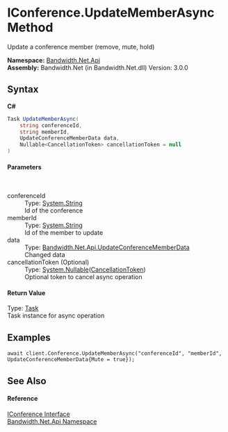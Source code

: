 ﻿# IConference.UpdateMemberAsync Method 
 

Update a conference member (remove, mute, hold)

**Namespace:**&nbsp;<a href ="N_Bandwidth_Net_Api.md">Bandwidth.Net.Api</a><br />**Assembly:**&nbsp;Bandwidth.Net (in Bandwidth.Net.dll) Version: 3.0.0

## Syntax

**C#**<br />
``` C#
Task UpdateMemberAsync(
	string conferenceId,
	string memberId,
	UpdateConferenceMemberData data,
	Nullable<CancellationToken> cancellationToken = null
)
```


#### Parameters
&nbsp;<dl><dt>conferenceId</dt><dd>Type: <a href="http://msdn2.microsoft.com/en-us/library/s1wwdcbf" target="_blank">System.String</a><br />Id of the conference</dd><dt>memberId</dt><dd>Type: <a href="http://msdn2.microsoft.com/en-us/library/s1wwdcbf" target="_blank">System.String</a><br />Id of the member to update</dd><dt>data</dt><dd>Type: <a href ="T_Bandwidth_Net_Api_UpdateConferenceMemberData.md">Bandwidth.Net.Api.UpdateConferenceMemberData</a><br />Changed data</dd><dt>cancellationToken (Optional)</dt><dd>Type: <a href="http://msdn2.microsoft.com/en-us/library/b3h38hb0" target="_blank">System.Nullable</a>(<a href="http://msdn2.microsoft.com/en-us/library/dd384802" target="_blank">CancellationToken</a>)<br />Optional token to cancel async operation</dd></dl>

#### Return Value
Type: <a href="http://msdn2.microsoft.com/en-us/library/dd235678" target="_blank">Task</a><br />Task instance for async operation

## Examples

```
await client.Conference.UpdateMemberAsync("conferenceId", "memberId", UpdateConferenceMemberData{Mute = true});
```


## See Also


#### Reference
<a href ="T_Bandwidth_Net_Api_IConference.md">IConference Interface</a><br /><a href ="N_Bandwidth_Net_Api.md">Bandwidth.Net.Api Namespace</a><br />